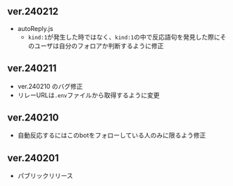 ## ver.240212
- autoReply.js
    - `kind:1`が発生した時ではなく、`kind:1`の中で反応語句を発見した際にそのユーザは自分のフォロアか判断するように修正

## ver.240211
- ver.240210 のバグ修正
- リレーURLは`.env`ファイルから取得するように変更

## ver.240210
- 自動反応するにはこのbotをフォローしている人のみに限るよう修正

## ver.240201
- パブリックリリース
